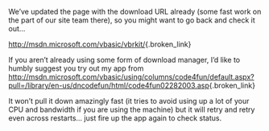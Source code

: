 We&#8217;ve updated the page with the download URL already (some fast work on the part of our site team there), so you might want to go back and check it out&#8230;

<http://msdn.microsoft.com/vbasic/vbrkit/>{.broken_link}
  


If you aren&#8217;t already using some form of download manager, I&#8217;d like to humbly suggest you try out my app from <http://msdn.microsoft.com/vbasic/using/columns/code4fun/default.aspx?pull=/library/en-us/dncodefun/html/code4fun02282003.asp>{.broken_link}

It won&#8217;t pull it down amazingly fast (it tries to avoid using up a lot of your CPU and bandwidth if you are using the machine) but it will retry and retry even across restarts&#8230; just fire up the app again to check status.